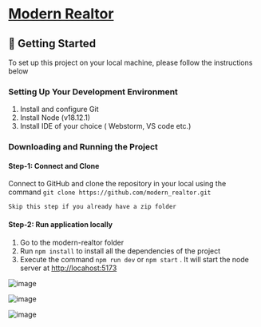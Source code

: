 # [Modern Realtor](https://modern-realtor.onrender.com)

## 🚀 Getting Started

To set up this project on your local machine, please follow the instructions below

### Setting Up Your Development Environment

1) Install and configure Git
2) Install Node (v18.12.1)
3) Install IDE of your choice ( Webstorm, VS code etc.)

### Downloading and Running the Project

#### Step-1: Connect and Clone

   Connect to GitHub and clone the repository in your local using the
   command ``` git clone https://github.com/modern_realtor.git ```

    Skip this step if you already have a zip folder

#### Step-2: Run application locally

1) Go to the modern-realtor folder
2) Run ``` npm install ``` to install all the dependencies of the project
3) Execute the command ``` npm run dev ``` or ``` npm start ``` . It will start the node server at <http://locahost:5173>

![image](https://github.com/DiptiPrabhavale11/Modern-Realtor/assets/113642858/9975601d-8fd8-4e13-9f94-682749038641)

![image](https://github.com/DiptiPrabhavale11/Modern-Realtor/assets/113642858/b051d4d9-3a46-4650-b1f8-81e0e7e60ac8)

![image](https://github.com/DiptiPrabhavale11/Modern-Realtor/assets/113642858/d4fabe33-599a-4048-be51-06975120681c)



